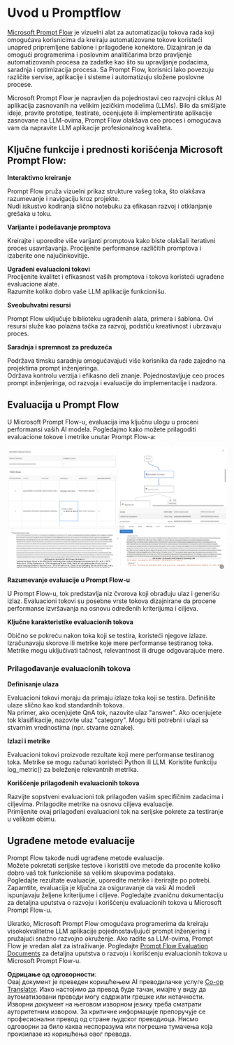 <!--
CO_OP_TRANSLATOR_METADATA:
{
  "original_hash": "3cbe7629d254f1043193b7fe22524d55",
  "translation_date": "2025-05-09T15:23:06+00:00",
  "source_file": "md/01.Introduction/05/Promptflow.md",
  "language_code": "sr"
}
-->
# **Uvod u Promptflow**

[Microsoft Prompt Flow](https://microsoft.github.io/promptflow/index.html?WT.mc_id=aiml-138114-kinfeylo) je vizuelni alat za automatizaciju tokova rada koji omogućava korisnicima da kreiraju automatizovane tokove koristeći unapred pripremljene šablone i prilagođene konektore. Dizajniran je da omogući programerima i poslovnim analitičarima brzo pravljenje automatizovanih procesa za zadatke kao što su upravljanje podacima, saradnja i optimizacija procesa. Sa Prompt Flow, korisnici lako povezuju različite servise, aplikacije i sisteme i automatizuju složene poslovne procese.

Microsoft Prompt Flow je napravljen da pojednostavi ceo razvojni ciklus AI aplikacija zasnovanih na velikim jezičkim modelima (LLMs). Bilo da smišljate ideje, pravite prototipe, testirate, ocenjujete ili implementirate aplikacije zasnovane na LLM-ovima, Prompt Flow olakšava ceo proces i omogućava vam da napravite LLM aplikacije profesionalnog kvaliteta.

## Ključne funkcije i prednosti korišćenja Microsoft Prompt Flow:

**Interaktivno kreiranje**

Prompt Flow pruža vizuelni prikaz strukture vašeg toka, što olakšava razumevanje i navigaciju kroz projekte.  
Nudi iskustvo kodiranja slično notebuku za efikasan razvoj i otklanjanje grešaka u toku.

**Varijante i podešavanje promptova**

Kreirajte i uporedite više varijanti promptova kako biste olakšali iterativni proces usavršavanja. Procijenite performanse različitih promptova i izaberite one najučinkovitije.

**Ugrađeni evaluacioni tokovi**  
Procijenite kvalitet i efikasnost vaših promptova i tokova koristeći ugrađene evaluacione alate.  
Razumite koliko dobro vaše LLM aplikacije funkcionišu.

**Sveobuhvatni resursi**

Prompt Flow uključuje biblioteku ugrađenih alata, primera i šablona. Ovi resursi služe kao polazna tačka za razvoj, podstiču kreativnost i ubrzavaju proces.

**Saradnja i spremnost za preduzeća**

Podržava timsku saradnju omogućavajući više korisnika da rade zajedno na projektima prompt inženjeringa.  
Održava kontrolu verzija i efikasno deli znanje. Pojednostavljuje ceo proces prompt inženjeringa, od razvoja i evaluacije do implementacije i nadzora.

## Evaluacija u Prompt Flow

U Microsoft Prompt Flow-u, evaluacija ima ključnu ulogu u proceni performansi vaših AI modela. Pogledajmo kako možete prilagoditi evaluacione tokove i metrike unutar Prompt Flow-a:

![PFVizualise](../../../../../translated_images/pfvisualize.93c453890f4088830217fa7308b1a589058ed499bbfff160c85676066b5cbf2d.sr.png)

**Razumevanje evaluacije u Prompt Flow-u**

U Prompt Flow-u, tok predstavlja niz čvorova koji obrađuju ulaz i generišu izlaz. Evaluacioni tokovi su posebne vrste tokova dizajnirane da procene performanse izvršavanja na osnovu određenih kriterijuma i ciljeva.

**Ključne karakteristike evaluacionih tokova**

Obično se pokreću nakon toka koji se testira, koristeći njegove izlaze.  
Izračunavaju skorove ili metrike koje mere performanse testiranog toka. Metrike mogu uključivati tačnost, relevantnost ili druge odgovarajuće mere.

### Prilagođavanje evaluacionih tokova

**Definisanje ulaza**

Evaluacioni tokovi moraju da primaju izlaze toka koji se testira. Definišite ulaze slično kao kod standardnih tokova.  
Na primer, ako ocenjujete QnA tok, nazovite ulaz "answer". Ako ocenjujete tok klasifikacije, nazovite ulaz "category". Mogu biti potrebni i ulazi sa stvarnim vrednostima (npr. stvarne oznake).

**Izlazi i metrike**

Evaluacioni tokovi proizvode rezultate koji mere performanse testiranog toka. Metrike se mogu računati koristeći Python ili LLM. Koristite funkciju log_metric() za beleženje relevantnih metrika.

**Korišćenje prilagođenih evaluacionih tokova**

Razvijte sopstveni evaluacioni tok prilagođen vašim specifičnim zadacima i ciljevima. Prilagodite metrike na osnovu ciljeva evaluacije.  
Primijenite ovaj prilagođeni evaluacioni tok na serijske pokrete za testiranje u velikom obimu.

## Ugrađene metode evaluacije

Prompt Flow takođe nudi ugrađene metode evaluacije.  
Možete pokretati serijske testove i koristiti ove metode da procenite koliko dobro vaš tok funkcioniše sa velikim skupovima podataka.  
Pogledajte rezultate evaluacije, uporedite metrike i iterirajte po potrebi.  
Zapamtite, evaluacija je ključna za osiguravanje da vaši AI modeli ispunjavaju željene kriterijume i ciljeve. Pogledajte zvaničnu dokumentaciju za detaljna uputstva o razvoju i korišćenju evaluacionih tokova u Microsoft Prompt Flow-u.

Ukratko, Microsoft Prompt Flow omogućava programerima da kreiraju visokokvalitetne LLM aplikacije pojednostavljujući prompt inženjering i pružajući snažno razvojno okruženje. Ako radite sa LLM-ovima, Prompt Flow je vredan alat za istraživanje. Pogledajte [Prompt Flow Evaluation Documents](https://learn.microsoft.com/azure/machine-learning/prompt-flow/how-to-develop-an-evaluation-flow?view=azureml-api-2?WT.mc_id=aiml-138114-kinfeylo) za detaljna uputstva o razvoju i korišćenju evaluacionih tokova u Microsoft Prompt Flow-u.

**Одрицање од одговорности**:  
Овај документ је преведен коришћењем AI преводилачке услуге [Co-op Translator](https://github.com/Azure/co-op-translator). Иако настојимо да превод буде тачан, имајте у виду да аутоматизовани преводи могу садржати грешке или нетачности. Изворни документ на његовом изворном језику треба сматрати ауторитетним извором. За критичне информације препоручује се професионални превод од стране људског преводиоца. Нисмо одговорни за било каква неспоразума или погрешна тумачења која произилазе из коришћења овог превода.